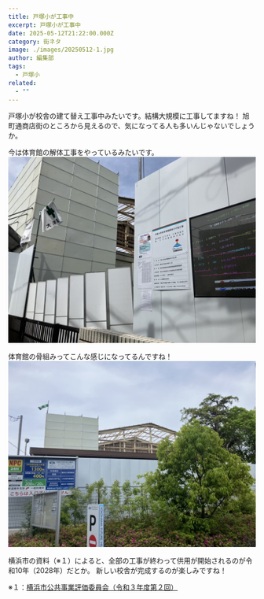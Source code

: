 ```yaml
---
title: 戸塚小が工事中
excerpt: 戸塚小が工事中
date: 2025-05-12T21:22:00.000Z
category: 街ネタ
image: ./images/20250512-1.jpg
author: 編集部
tags:
  - 戸塚小
related:
  - ""
---
```

戸塚小が校舎の建て替え工事中みたいです。結構大規模に工事してますね！
旭町通商店街のところから見えるので、気になってる人も多いんじゃないでしょうか。

今は体育館の解体工事をやっているみたいです。
<img src="./images/20250512-1.jpg"
alt="戸塚小が工事中"
class="mx-auto w-full md:w-2/3 rounded-lg shadow-md mb-8" />

体育館の骨組みってこんな感じになってるんですね！
<img src="./images/20250512-2.jpg"
alt="戸塚小が工事中"
class="mx-auto w-full md:w-2/3 rounded-lg shadow-md mb-8" />

横浜市の資料（※１）によると、全部の工事が終わって供用が開始されるのが令和10年（2028年）だとか。
新しい校舎が完成するのが楽しみですね！

※１：[横浜市公共事業評価委員会（令和３年度第２回）](https://www.city.yokohama.lg.jp/city-info/zaisei/fmsuishin/jigyohyoka/r03/reiwa3dai2kaiiinkai.files/0046_20220224.pdf)
